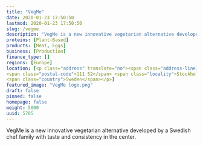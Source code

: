 ```yaml
---
title: "VegMe"
date: 2020-01-23 17:50:50
lastmod: 2020-01-23 17:50:50
slug: /vegme
description: "VegMe is a new innovative vegetarian alternative developed by a Swedish chef family with taste and consistency in the center."
proteins: [Plant-Based]
products: [Meat, Eggs]
business: [Production]
finance_type: []
regions: [Europe]
location: [<p class="address" translate="no"><span class="address-line1">Gustav Adolfs torg</span><br>
<span class="postal-code">111 52</span> <span class="locality">Stockholm</span><br>
<span class="country">Sweden</span></p>]
featured_image: "VegMe logo.png"
draft: false
pinned: false
homepage: false
weight: 5000
uuid: 5705
---
```

<p>VegMe is a new innovative vegetarian alternative developed by a Swedish chef family with taste and consistency in the center.</p>
